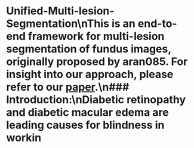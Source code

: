 # Unified-Multi-lesion-Segmentation\nThis is an end-to-end framework for multi-lesion segmentation of fundus images, originally proposed by aran085. For insight into our approach, please refer to our [paper](https://doi.org/10.1016/j.neucom.2019.04.019).\n### Introduction:\nDiabetic retinopathy and diabetic macular edema are leading causes for blindness in workin